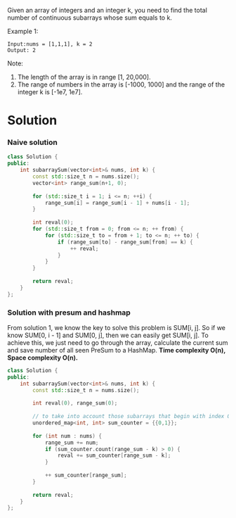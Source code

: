 Given an array of integers and an integer k, you need to find the total number of continuous subarrays whose sum equals to k.

Example 1:

```
Input:nums = [1,1,1], k = 2
Output: 2
```

Note:
1. The length of the array is in range [1, 20,000].
2. The range of numbers in the array is [-1000, 1000] and the range of the integer k is [-1e7, 1e7].


# Solution

### Naive solution

```cpp
class Solution {
public:
    int subarraySum(vector<int>& nums, int k) {
        const std::size_t n = nums.size();
        vector<int> range_sum(n+1, 0);
        
        for (std::size_t i = 1; i <= n; ++i) {
            range_sum[i] = range_sum[i - 1] + nums[i - 1];
        }
        
        int reval(0);
        for (std::size_t from = 0; from <= n; ++ from) {
            for (std::size_t to = from + 1; to <= n; ++ to) {
                if (range_sum[to] - range_sum[from] == k) {
                    ++ reval;
                }
            }
        }
        
        return reval;
    }
};
```

### Solution with presum and hashmap

From solution 1, we know the key to solve this problem is SUM[i, j]. So if we know SUM[0, i - 1] and SUM[0, j], then we can easily get SUM[i, j]. To achieve this, we just need to go through the array, calculate the current sum and save number of all seen PreSum to a HashMap. __Time complexity O(n), Space complexity O(n).__

```cpp
class Solution {
public:
    int subarraySum(vector<int>& nums, int k) {
        const std::size_t n = nums.size();
        
        int reval(0), range_sum(0);
        
        // to take into account those subarrays that begin with index 0
        unordered_map<int, int> sum_counter = {{0,1}}; 
        
        for (int num : nums) {
            range_sum += num;
            if (sum_counter.count(range_sum - k) > 0) {
                reval += sum_counter[range_sum - k];
            }
            
            ++ sum_counter[range_sum];
        }
        
        return reval;
    }
};
```
